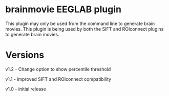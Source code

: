 # brainmovie EEGLAB plugin  

This plugin may only be used from the command line to generate brain movies. This plugin is being used by both the SIFT and ROIconnect
plugins to generate brain movies.

# Versions
v1.2 - Change option to show percentile threshold

v1.1 - improved SIFT and ROIconnect compatibility

v1.0 - initial release
